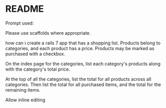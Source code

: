 # README

Prompt used:

Please use scaffolds where appropriate.

how can i create a rails 7 app that has a shopping list. Products belong to categories, and each product has a price. Products may be marked as purchased with a checkbox.

On the index page for the categories, list each category's products along with the category's total price.

At the top of all the categories, list the total for all products across all categories. Then list the total for all purchased items, and the total for the remaining items.

Allow inline editing
